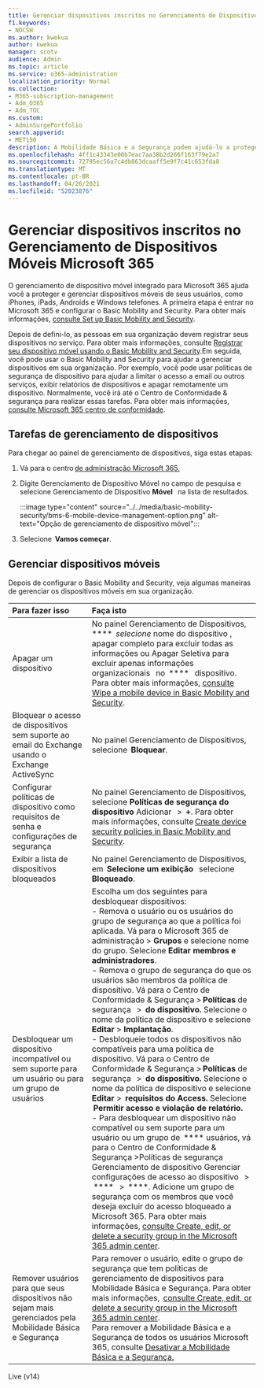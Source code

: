 ```yaml
---
title: Gerenciar dispositivos inscritos no Gerenciamento de Dispositivos Móveis Microsoft 365
f1.keywords:
- NOCSH
ms.author: kwekua
author: kwekua
manager: scotv
audience: Admin
ms.topic: article
ms.service: o365-administration
localization_priority: Normal
ms.collection:
- M365-subscription-management
- Adm_O365
- Adm_TOC
ms.custom:
- AdminSurgePortfolio
search.appverid:
- MET150
description: A Mobilidade Básica e a Segurança podem ajudá-lo a proteger e gerenciar dispositivos móveis.
ms.openlocfilehash: 4ff1c43343e00b7eac7aa38b2d266f163f79e2a7
ms.sourcegitcommit: 72795ec56a7c4db863dcaaff5e9f7c41c653fda8
ms.translationtype: MT
ms.contentlocale: pt-BR
ms.lasthandoff: 04/26/2021
ms.locfileid: "52023876"
---
```

# <a name="manage-devices-enrolled-in-mobile-device-management-in-microsoft-365"></a>Gerenciar dispositivos inscritos no Gerenciamento de Dispositivos Móveis Microsoft 365

O gerenciamento de dispositivo móvel integrado para Microsoft 365 ajuda você a proteger e gerenciar dispositivos móveis de seus usuários, como iPhones, iPads, Androids e Windows telefones. A primeira etapa é entrar no Microsoft 365 e configurar o Basic Mobility and Security. Para obter mais informações, [consulte Set up Basic Mobility and Security](set-up.md).

Depois de defini-lo, as pessoas em sua organização devem registrar seus dispositivos no serviço. Para obter mais informações, consulte [Registrar seu dispositivo móvel usando o Basic Mobility and Security](enroll-your-mobile-device.md).Em seguida, você pode usar o Basic Mobility and Security para ajudar a gerenciar dispositivos em sua organização. Por exemplo, você pode usar políticas de segurança de dispositivo para ajudar a limitar o acesso a email ou outros serviços, exibir relatórios de dispositivos e apagar remotamente um dispositivo. Normalmente, você irá até o Centro de Conformidade & segurança para realizar essas tarefas. Para obter mais informações, [consulte Microsoft 365 centro de conformidade](../../compliance/microsoft-365-compliance-center.md).

## <a name="device-management-tasks"></a>Tarefas de gerenciamento de dispositivos

Para chegar ao painel de gerenciamento de dispositivos, siga estas etapas:

1. Vá para o centro [de administração Microsoft 365.](../../admin/admin-overview/about-the-admin-center.md)

2. Digite Gerenciamento de Dispositivo Móvel no campo de pesquisa e selecione Gerenciamento de Dispositivo **Móvel**   na lista de resultados.

    :::image type="content" source="../../media/basic-mobility-security/bms-6-mobile-device-management-option.png" alt-text="Opção de gerenciamento de dispositivo móvel":::

3. Selecione  **Vamos começar**.

## <a name="manage-mobile-devices"></a>Gerenciar dispositivos móveis

Depois de configurar o Basic Mobility and Security, veja algumas maneiras de gerenciar os dispositivos móveis em sua organização.

|**Para fazer isso**|**Faça isto**|
|:----------------|:------------------------------------------------------------------------------|
|Apagar um dispositivo |No painel Gerenciamento de Dispositivos,  ****  *selecione* nome do dispositivo , apagar completo para excluir todas as informações ou Apagar Seletiva para excluir apenas informações organizacionais   no  ****   dispositivo. Para obter mais informações, [consulte Wipe a mobile device in Basic Mobility and Security](wipe-mobile-device.md).|
|Bloquear o acesso de dispositivos sem suporte ao email do Exchange usando o Exchange ActiveSync |No painel Gerenciamento de Dispositivos, selecione  **Bloquear**. |
|Configurar políticas de dispositivo como requisitos de senha e configurações de segurança |No painel Gerenciamento de Dispositivos, selecione **Políticas de segurança do dispositivo** Adicionar   >  **+**. Para obter mais informações, consulte [Create device security policies in Basic Mobility and Security](create-device-security-policies.md).|
|Exibir a lista de dispositivos bloqueados  |No painel Gerenciamento de Dispositivos, em  **Selecione um exibição**   selecione  **Bloqueado**. |
|Desbloquear um dispositivo incompatível ou sem suporte para um usuário ou para um grupo de usuários  |Escolha um dos seguintes para desbloquear dispositivos:<br/>- Remova o usuário ou os usuários do grupo de segurança ao que a política foi aplicada. Vá para o Microsoft 365 de administração > **Grupos** e selecione nome do grupo. Selecione **Editar membros e administradores**.<br/>- Remova o grupo de segurança do que os usuários são membros da política de dispositivo. Vá para o Centro de Conformidade & Segurança > **Políticas** de segurança   >  **do dispositivo.** Selecione o nome da política de dispositivo e selecione **Editar**  >  **Implantação**.<br/>- Desbloqueie todos os dispositivos não compatíveis para uma política de dispositivo. Vá para o Centro de Conformidade & Segurança > **Políticas** de segurança   >  **do dispositivo.** Selecione o nome da política de dispositivo e selecione **Editar**  >  **requisitos do Access.** Selecione  **Permitir acesso e violação de relatório.**<br/>- Para desbloquear um dispositivo não compatível ou sem suporte para um usuário ou um grupo de  **** usuários, vá para o Centro de Conformidade & Segurança >Políticas de segurança Gerenciamento de dispositivo Gerenciar configurações de acesso ao dispositivo   >  ****   >  ****. Adicione um grupo de segurança com os membros que você deseja excluir do acesso bloqueado a Microsoft 365. Para obter mais informações, [consulte Create, edit, or delete a security group in the Microsoft 365 admin center](../../admin/email/create-edit-or-delete-a-security-group.md).|
|Remover usuários para que seus dispositivos não sejam mais gerenciados pela Mobilidade Básica e Segurança |Para remover o usuário, edite o grupo de segurança que tem políticas de gerenciamento de dispositivos para Mobilidade Básica e Segurança. Para obter mais informações,  [consulte Create, edit, or delete a security group in the Microsoft 365 admin center](../../admin/email/create-edit-or-delete-a-security-group.md).<br/>Para remover a Mobilidade Básica e a Segurança de todos os usuários Microsoft 365, consulte [Desativar a Mobilidade Básica e a Segurança.](turn-off.md)|

Live (v14)